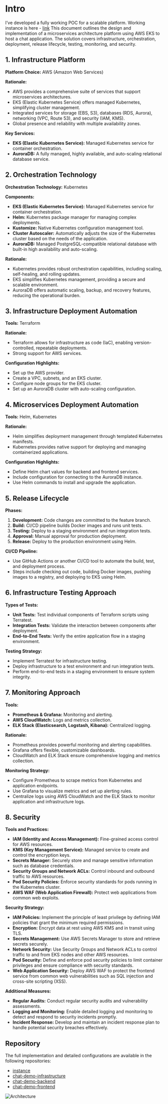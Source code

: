 # Intro

I’ve developed a fully working POC for a scalable platform. Working instance is here - [link](http://a48ccd0efc283442290669d6a5325a17-779552031.us-east-1.elb.amazonaws.com/)
This document outlines the design and implementation of a microservices architecture platform using AWS EKS to host a chat application. The solution covers infrastructure, orchestration, deployment, release lifecycle, testing, monitoring, and security.

## 1. Infrastructure Platform

**Platform Choice:** AWS (Amazon Web Services)

**Rationale:**
- AWS provides a comprehensive suite of services that support microservices architectures.
- EKS (Elastic Kubernetes Service) offers managed Kubernetes, simplifying cluster management.
- Integrated services for storage (EBS, S3), databases (RDS, Aurora), networking (VPC, Route 53), and security (IAM, KMS).
- Global presence and reliability with multiple availability zones.

**Key Services:**
- **EKS (Elastic Kubernetes Service):** Managed Kubernetes service for container orchestration.
- **AuroraDB:** A fully managed, highly available, and auto-scaling relational database service.

## 2. Orchestration Technology

**Orchestration Technology:** Kubernetes

**Components:**
- **EKS (Elastic Kubernetes Service):** Managed Kubernetes service for container orchestration.
- **Helm:** Kubernetes package manager for managing complex deployments.
- **Kustomize:** Native Kubernetes configuration management tool.
- **Cluster Autoscaler:** Automatically adjusts the size of the Kubernetes cluster based on the needs of the application.
- **AuroraDB:** Managed PostgreSQL-compatible relational database with built-in high availability and auto-scaling.

**Rationale:**
- Kubernetes provides robust orchestration capabilities, including scaling, self-healing, and rolling updates.
- EKS simplifies Kubernetes management, providing a secure and scalable environment.
- AuroraDB offers automatic scaling, backup, and recovery features, reducing the operational burden.

## 3. Infrastructure Deployment Automation

**Tools:** Terraform

**Rationale:**
- Terraform allows for infrastructure as code (IaC), enabling version-controlled, repeatable deployments.
- Strong support for AWS services.

**Configuration Highlights:**
- Set up the AWS provider.
- Create a VPC, subnets, and an EKS cluster.
- Configure node groups for the EKS cluster.
- Set up an AuroraDB cluster with auto-scaling configuration.

## 4. Microservices Deployment Automation

**Tools:** Helm, Kubernetes

**Rationale:**
- Helm simplifies deployment management through templated Kubernetes manifests.
- Kubernetes provides native support for deploying and managing containerized applications.

**Configuration Highlights:**
- Define Helm chart values for backend and frontend services.
- Include configuration for connecting to the AuroraDB instance.
- Use Helm commands to install and upgrade the application.

## 5. Release Lifecycle

**Phases:**
1. **Development:** Code changes are committed to the feature branch.
2. **Build:** CI/CD pipeline builds Docker images and runs unit tests.
3. **Testing:** Deploy to a staging environment and run integration tests.
4. **Approval:** Manual approval for production deployment.
5. **Release:** Deploy to the production environment using Helm.

**CI/CD Pipeline:**
- Use GitHub Actions or another CI/CD tool to automate the build, test, and deployment process.
- Steps include checking out code, building Docker images, pushing images to a registry, and deploying to EKS using Helm.

## 6. Infrastructure Testing Approach

**Types of Tests:**
- **Unit Tests:** Test individual components of Terraform scripts using Terratest.
- **Integration Tests:** Validate the interaction between components after deployment.
- **End-to-End Tests:** Verify the entire application flow in a staging environment.

**Testing Strategy:**
- Implement Terratest for infrastructure testing.
- Deploy infrastructure to a test environment and run integration tests.
- Perform end-to-end tests in a staging environment to ensure system integrity.

## 7. Monitoring Approach

**Tools:**
- **Prometheus & Grafana:** Monitoring and alerting.
- **AWS CloudWatch:** Logs and metrics collection.
- **ELK Stack (Elasticsearch, Logstash, Kibana):** Centralized logging.

**Rationale:**
- Prometheus provides powerful monitoring and alerting capabilities.
- Grafana offers flexible, customizable dashboards.
- CloudWatch and ELK Stack ensure comprehensive logging and metrics collection.

**Monitoring Strategy:**
- Configure Prometheus to scrape metrics from Kubernetes and application endpoints.
- Use Grafana to visualize metrics and set up alerting rules.
- Centralize logs using AWS CloudWatch and the ELK Stack to monitor application and infrastructure logs.

## 8. Security

**Tools and Practices:**
- **IAM (Identity and Access Management):** Fine-grained access control for AWS resources.
- **KMS (Key Management Service):** Managed service to create and control the encryption keys.
- **Secrets Manager:** Securely store and manage sensitive information such as database credentials.
- **Security Groups and Network ACLs:** Control inbound and outbound traffic to AWS resources.
- **Pod Security Policies:** Enforce security standards for pods running in the Kubernetes cluster.
- **AWS WAF (Web Application Firewall):** Protect web applications from common web exploits.

**Security Strategy:**
- **IAM Policies:** Implement the principle of least privilege by defining IAM policies that grant the minimum required permissions.
- **Encryption:** Encrypt data at rest using AWS KMS and in transit using TLS.
- **Secrets Management:** Use AWS Secrets Manager to store and retrieve secrets securely.
- **Network Security:** Use Security Groups and Network ACLs to control traffic to and from EKS nodes and other AWS resources.
- **Pod Security:** Define and enforce pod security policies to limit container privileges and ensure compliance with security standards.
- **Web Application Security:** Deploy AWS WAF to protect the frontend service from common web vulnerabilities such as SQL injection and cross-site scripting (XSS).

**Additional Measures:**
- **Regular Audits:** Conduct regular security audits and vulnerability assessments.
- **Logging and Monitoring:** Enable detailed logging and monitoring to detect and respond to security incidents promptly.
- **Incident Response:** Develop and maintain an incident response plan to handle potential security breaches effectively.

## Repository

The full implementation and detailed configurations are available in the following repositories:
- [instance](http://a48ccd0efc283442290669d6a5325a17-779552031.us-east-1.elb.amazonaws.com/)
- [chat-demo-infrastructure](https://github.com/akablockchain2/chat-demo-infrastructure)
- [chat-demo-backend](https://github.com/akablockchain2/chat-demo-backend)
- [chat-demo-frontend](https://github.com/akablockchain2/chat-demo-frontend)

![Architecture](static/arch.drawio.png)
